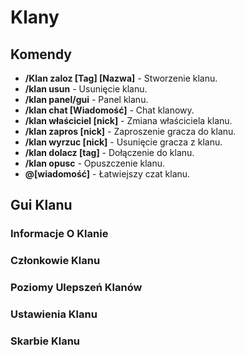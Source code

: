 # Klany

## Komendy

- **/Klan zaloz [Tag] [Nazwa]** - Stworzenie klanu.
- **/klan usun** - Usunięcie klanu.
- **/klan panel/gui** - Panel klanu.
- **/klan chat [Wiadomość]** - Chat klanowy.
- **/klan właściciel [nick]** - Zmiana właściciela klanu.
- **/klan zapros [nick]** - Zaproszenie gracza do klanu.
- **/klan wyrzuc [nick]** - Usunięcie gracza z klanu.
- **/klan dolacz [tag]** - Dołączenie do klanu.
- **/klan opusc** - Opuszczenie klanu.
- **@[wiadomość]** - Łatwiejszy czat klanu. 

## Gui Klanu

### Informacje O Klanie 

### Członkowie Klanu

### Poziomy Ulepszeń Klanów

### Ustawienia Klanu

### Skarbie Klanu 
